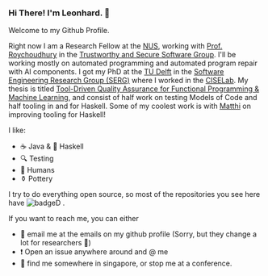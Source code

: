 ### Hi There! I'm Leonhard. :wave:

Welcome to my Github Profile. 

Right now I am a Research Fellow at the [NUS](https://www.nus.edu.sg/), working with [Prof. Roychoudhury](https://abhikrc.com/) in the [Trustworthy and Secure Software Group](https://nus-tss.github.io/). I'll be working mostly on automated programming and automated program repair with AI components.
I got my PhD at the [TU Delft](https://www.tudelft.nl/) in the [Software Engineering Research Group (SERG)](https://se.ewi.tudelft.nl/) where I worked in the [CISELab](https://www.ciselab.nl/). 
My thesis is titled [Tool-Driven Quality Assurance for Functional Programming & Machine Learning](https://letmegooglethat.com/?q=Leonhard+Applis+Tool-Driven+Quality+Assurance+for+Functional+Programming+%26+Machine+Learning), and consist of half work on testing Models of Code and half tooling in and for Haskell. 
Some of my coolest work is with [Matthi](https://github.com/Tritlo) on improving tooling for Haskell! 

I like: 

- :coffee: Java & :purple_heart: Haskell
- :mag: Testing
- :busts_in_silhouette: Humans
- :funeral_urn: Pottery

I try to do everything open source, so most of the repositories you see here have ![badgeD](https://img.shields.io/badge/Licence-MIT-lime) . 

If you want to reach me, you can either 
- :email: email me at the emails on my github profile (Sorry, but they change a lot for researchers 🤔)
- :heavy_exclamation_mark: Open an issue anywhere around and @ me
- :wave: find me somewhere in singapore, or stop me at a conference. 
